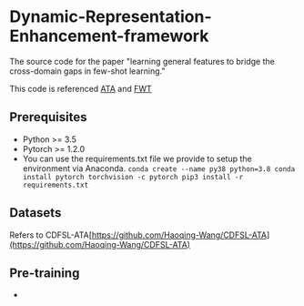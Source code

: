 # Dynamic-Representation-Enhancement-framework
The source code for the paper "learning general features to bridge the cross-domain gaps in few-shot learning."


This code is referenced [ATA](https://github.com/Haoqing-Wang/CDFSL-ATA) and [FWT](https://github.com/hytseng0509/CrossDomainFewShot)

## Prerequisites
* Python >= 3.5
* Pytorch >= 1.2.0
* You can use the requirements.txt file we provide to setup the environment via Anaconda.
 ``
 conda create --name py38 python=3.8
 conda install pytorch torchvision -c pytorch
 pip3 install -r requirements.txt
 ``
## Datasets
Refers to CDFSL-ATA[https://github.com/Haoqing-Wang/CDFSL-ATA](https://github.com/Haoqing-Wang/CDFSL-ATA)

## Pre-training
* 
 
